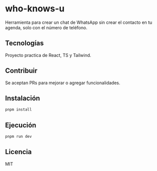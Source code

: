 # who-knows-u

Herramienta para crear un chat de WhatsApp sin crear el contacto en tu agenda, solo con el número de teléfono.

## Tecnologías

Proyecto practica de React, TS y Tailwind.

## Contribuir

Se aceptan PRs para mejorar o agregar funcionalidades.

## Instalación

```bash
pnpm install
```

## Ejecución

```bash
pnpm run dev
```

## Licencia

MIT
